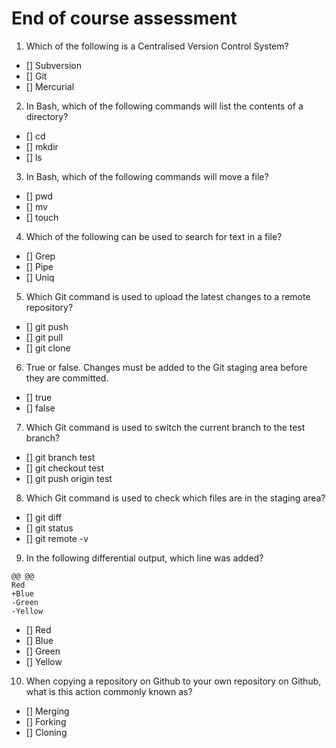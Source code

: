 # End of course assessment

1. Which of the following is a Centralised Version Control System?

- [] Subversion
- [] Git
- [] Mercurial

2. In Bash, which of the following commands will list the contents of a directory?

- [] cd
- [] mkdir
- [] ls

3. In Bash, which of the following commands will move a file?

- [] pwd
- [] mv
- [] touch

4. Which of the following can be used to search for text in a file?

- [] Grep
- [] Pipe
- [] Uniq

5. Which Git command is used to upload the latest changes to a remote repository?

- [] git push
- [] git pull
- [] git clone

6. True or false. Changes must be added to the Git staging area before they are committed.

- [] true
- [] false

7. Which Git command is used to switch the current branch to the test branch?

- [] git branch test
- [] git checkout test
- [] git push origin test

8. Which Git command is used to check which files are in the staging area?

- [] git diff
- [] git status
- [] git remote -v

9. In the following differential output, which line was added?

```
@@ @@
Red
+Blue
-Green
-Yellow
```

- [] Red
- [] Blue
- [] Green
- [] Yellow

10. When copying a repository on Github to your own repository on Github, what is this action commonly known as?

- [] Merging
- [] Forking
- [] Cloning
